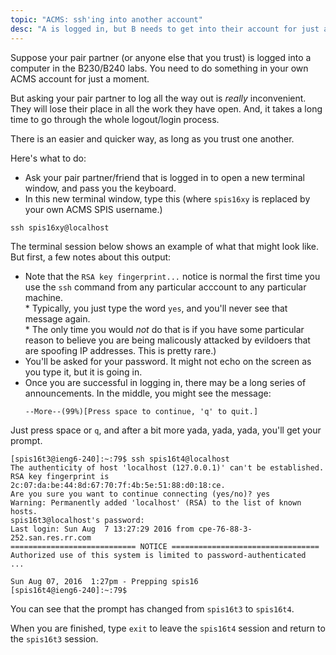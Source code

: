 ```yaml
---
topic: "ACMS: ssh'ing into another account"
desc: "A is logged in, but B needs to get into their account for just a moment..."
---
```


Suppose your pair partner (or anyone else that you trust) is logged into a computer in the B230/B240 labs.   You need
 to do something in your own ACMS account for just a moment.

But asking your pair partner to log all the way out is *really* inconvenient.   They will lose their place in all the work they have open.  And, it takes a long time to go through the whole logout/login process.

There is an easier and quicker way, as long as you trust one another.

Here's what to do:

* Ask your pair partner/friend that is logged in to open a new terminal window, and pass you the keyboard.
* In this new terminal window,  type this (where `spis16xy` is replaced by your own ACMS SPIS username.)

`ssh spis16xy@localhost`

The terminal session below shows an example of what that might look like.   But first, a few notes about this output:

*    Note that the `RSA key fingerprint...` notice is normal the
     first time you use the `ssh` command from any particular acccount to any particular machine.   
    *    Typically,
         you just type the word `yes`, and you'll never see that message again.    
    *    The only time you would *not* do that is
         if you have some particular reason to believe you are being malicously attacked by evildoers that are spoofing IP addresses.   This is pretty rare.)
*   You'll be asked for your password.  It might not echo on the screen as you type it, but it is going in.
*   Once you are successful in logging in, there may be a long series of announcements.  In the middle, you might
    see the message:
    ```
    --More--(99%)[Press space to continue, 'q' to quit.]
    ```
   Just press space or `q`, and after a bit more yada, yada, yada, you'll get your prompt.


```
[spis16t3@ieng6-240]:~:79$ ssh spis16t4@localhost
The authenticity of host 'localhost (127.0.0.1)' can't be established.
RSA key fingerprint is 2c:07:da:be:44:8d:67:70:7f:4b:5e:51:88:d0:18:ce.
Are you sure you want to continue connecting (yes/no)? yes
Warning: Permanently added 'localhost' (RSA) to the list of known hosts.
spis16t3@localhost's password: 
Last login: Sun Aug  7 13:27:29 2016 from cpe-76-88-3-252.san.res.rr.com
============================ NOTICE =================================
Authorized use of this system is limited to password-authenticated
...

Sun Aug 07, 2016  1:27pm - Prepping spis16
[spis16t4@ieng6-240]:~:79$ 
```

You can see that the prompt has changed from `spis16t3` to `spis16t4`.

When you are finished, type `exit` to leave the `spis16t4` session and return to the `spis16t3` session.



